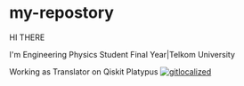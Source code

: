 # my-repostory

HI THERE

I'm Engineering Physics Student
Final Year|Telkom University

Working as Translator on Qiskit Platypus
[![gitlocalized ](https://gitlocalize.com/repo/7494/whole_project/badge.svg)](https://gitlocalize.com/repo/7494/whole_project?utm_source=badge)
